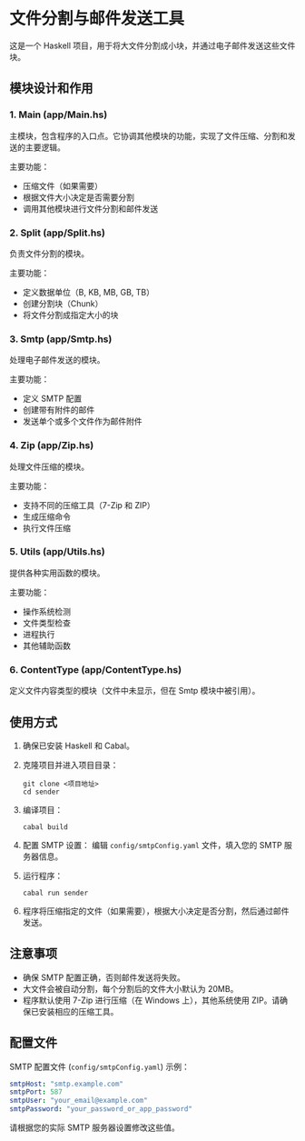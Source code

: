 # 文件分割与邮件发送工具

这是一个 Haskell 项目，用于将大文件分割成小块，并通过电子邮件发送这些文件块。

## 模块设计和作用

### 1. Main (app/Main.hs)

主模块，包含程序的入口点。它协调其他模块的功能，实现了文件压缩、分割和发送的主要逻辑。

主要功能：
- 压缩文件（如果需要）
- 根据文件大小决定是否需要分割
- 调用其他模块进行文件分割和邮件发送

### 2. Split (app/Split.hs)

负责文件分割的模块。

主要功能：
- 定义数据单位（B, KB, MB, GB, TB）
- 创建分割块（Chunk）
- 将文件分割成指定大小的块

### 3. Smtp (app/Smtp.hs)

处理电子邮件发送的模块。

主要功能：
- 定义 SMTP 配置
- 创建带有附件的邮件
- 发送单个或多个文件作为邮件附件

### 4. Zip (app/Zip.hs)

处理文件压缩的模块。

主要功能：
- 支持不同的压缩工具（7-Zip 和 ZIP）
- 生成压缩命令
- 执行文件压缩

### 5. Utils (app/Utils.hs)

提供各种实用函数的模块。

主要功能：
- 操作系统检测
- 文件类型检查
- 进程执行
- 其他辅助函数

### 6. ContentType (app/ContentType.hs)

定义文件内容类型的模块（文件中未显示，但在 Smtp 模块中被引用）。

## 使用方式

1. 确保已安装 Haskell 和 Cabal。

2. 克隆项目并进入项目目录：
   ```
   git clone <项目地址>
   cd sender
   ```

3. 编译项目：
   ```
   cabal build
   ```

4. 配置 SMTP 设置：
   编辑 `config/smtpConfig.yaml` 文件，填入您的 SMTP 服务器信息。

5. 运行程序：
   ```
   cabal run sender
   ```

6. 程序将压缩指定的文件（如果需要），根据大小决定是否分割，然后通过邮件发送。

## 注意事项

- 确保 SMTP 配置正确，否则邮件发送将失败。
- 大文件会被自动分割，每个分割后的文件大小默认为 20MB。
- 程序默认使用 7-Zip 进行压缩（在 Windows 上），其他系统使用 ZIP。请确保已安装相应的压缩工具。

## 配置文件

SMTP 配置文件 (`config/smtpConfig.yaml`) 示例：

```yaml
smtpHost: "smtp.example.com"
smtpPort: 587
smtpUser: "your_email@example.com"
smtpPassword: "your_password_or_app_password"
```

请根据您的实际 SMTP 服务器设置修改这些值。
